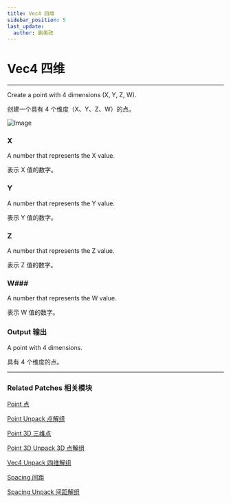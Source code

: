 ```yaml
---
title: Vec4 四维
sidebar_position: 5
last_update:
  author: 蒯美政
---
```


# Vec4 四维

---

Create a point with 4 dimensions (X, Y, Z, W).

创建一个具有 4 个维度（X、Y、Z、W）的点。

![Image](@site/static/img/docs/Utility/vec4.png)

### X

A number that represents the X value.

表示 X 值的数字。

### Y

A number that represents the Y value.

表示 Y 值的数字。

### Z

A number that represents the Z value.

表示 Z 值的数字。

### W###

A number that represents the W value.

表示 W 值的数字。

### Output 输出

A point with 4 dimensions.

具有 4 个维度的点。

---

### Related Patches 相关模块

[Point 点](./Point.md)

[Point Unpack 点解组](./Point%20Unpack.md)

[Point 3D 三维点](./Point%203D.md)

[Point 3D Unpack 3D 点解组](./Point%203D%20Unpack.md)

[Vec4 Unpack 四维解组](./Vec4%20Unpack.md)

[Spacing 间距](./Spacing.md)

[Spacing Unpack 间距解组](./Spacing%20Unpack.md)
